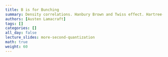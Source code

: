 ```yaml
---
title: B is for Bunching
summary: Density correlations. Hanbury Brown and Twiss effect. Hartree--Fock theory.
authors: [Austen Lamacraft]
tags: []
categories: []
all_day: false
lecture_slides: more-second-quantization
math: true
weight: 60
---
```

